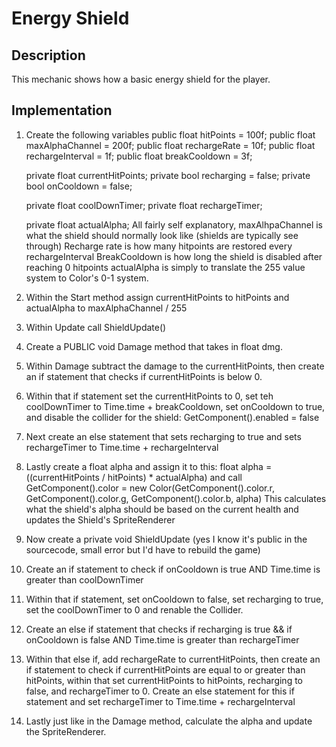 # Energy Shield
## Description
This mechanic shows how a basic energy shield for the player.

## Implementation
1. Create the following variables
    public float hitPoints = 100f;
    public float maxAlphaChannel = 200f;
    public float rechargeRate = 10f;
    public float rechargeInterval = 1f;
    public float breakCooldown = 3f;

    private float currentHitPoints;
    private bool recharging = false;
    private bool onCooldown = false;

    private float coolDownTimer;
    private float rechargeTimer;

    private float actualAlpha;
All fairly self explanatory, maxAlhpaChannel is what the shield should normally look like (shields are typically see through)
Recharge rate is how many hitpoints are restored every rechargeInterval
BreakCooldown is how long the shield is disabled after reaching 0 hitpoints
actualAlpha is simply to translate the 255 value system to Color's 0-1 system.
2. Within the Start method assign currentHitPoints to hitPoints and actualAlpha to maxAlphaChannel / 255
3. Within Update call ShieldUpdate()
4. Create a PUBLIC void Damage method that takes in float dmg.
5. Within Damage subtract the damage to the currentHitPoints, then create an if statement that checks if currentHitPoints is below 0.
6. Within that if statement set the currentHitPoints to 0, set teh coolDownTimer to Time.time + breakCooldown, set onCooldown to true, and disable the collider for the shield: GetComponent<Collider2D>().enabled = false
7. Next create an else statement that sets recharging to true and sets rechargeTimer to Time.time + rechargeInterval
8. Lastly create a float alpha and assign it to this: float alpha = ((currentHitPoints / hitPoints) * actualAlpha) and call GetComponent<SpriteRenderer>().color = new Color(GetComponent<SpriteRenderer>().color.r, GetComponent<SpriteRenderer>().color.g, GetComponent<SpriteRenderer>().color.b, alpha)
This calculates what the shield's alpha should be based on the current health and updates the Shield's SpriteRenderer
9. Now create a private void ShieldUpdate (yes I know it's public in the sourcecode, small error but I'd have to rebuild the game)
10. Create an if statement to check if onCooldown is true AND Time.time is greater than coolDownTimer
11. Within that if statement, set onCooldown to false, set recharging to true, set the coolDownTimer to 0 and renable the Collider.
12. Create an else if statement that checks if recharging is true && if onCooldown is false AND Time.time is greater than rechargeTimer
13. Within that else if, add rechargeRate to currentHitPoints, then create an if statement to check if currentHitPoints are equal to or greater than hitPoints, within that set currentHitPoints to hitPoints, recharging to false, and rechargeTimer to 0. Create an else statement for this if statement and set rechargeTimer to Time.time + rechargeInterval
14. Lastly just like in the Damage method, calculate the alpha and update the SpriteRenderer.
